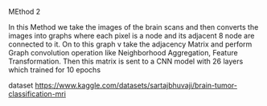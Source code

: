 MEthod 2 

In this Method we take the images of the brain scans and then converts the 
images into graphs where each pixel is a node and its adjacent 8 node are 
connected to it.
On to this graph v take the adjacency Matrix and perform Graph 
convolution operation like Neighborhood Aggregation, Feature Transformation.
Then this matrix is sent to a CNN model with 26 layers which trained for 10 
epochs

dataset
https://www.kaggle.com/datasets/sartajbhuvaji/brain-tumor-classification-mri